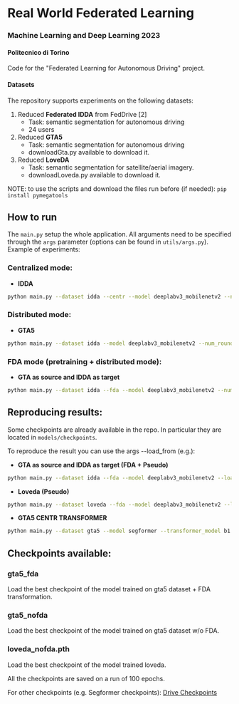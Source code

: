 # Real World Federated Learning
### Machine Learning and Deep Learning 2023
#### Politecnico di Torino
Code for the "Federated Learning for Autonomous Driving" project.

#### Datasets
The repository supports experiments on the following datasets:
1. Reduced **Federated IDDA** from FedDrive [2]
   - Task: semantic segmentation for autonomous driving
   - 24 users
2. Reduced **GTA5**
   - Task: semantic segmentation for autonomous driving
   - downloadGta.py available to download it.
2. Reduced **LoveDA**
   - Task: semantic segmentation for satellite/aerial imagery.
   - downloadLoveda.py available to download it.

NOTE: to use the scripts and download the files run before (if needed): ```pip install pymegatools```

## How to run
The ```main.py``` setup the whole application. All arguments need to be specified through the ```args``` parameter (options can be found in ```utils/args.py```).
Example of experiments:

### Centralized mode: 
- **IDDA** 
```bash
python main.py --dataset idda --centr --model deeplabv3_mobilenetv2 --num_rounds 200 --num_epochs 20 --clients_per_round 8 
```

### Distributed mode: 
- **GTA5** 
```bash
python main.py --dataset idda --model deeplabv3_mobilenetv2 --num_rounds 200 --num_epochs 2 --clients_per_round 8 
```

### FDA mode (pretraining + distributed mode): 
- **GTA as source and IDDA as target** 
```bash
python main.py --dataset idda --fda --model deeplabv3_mobilenetv2 --num_rounds 200 --num_epochs 2 --clients_per_round 8
```

## Reproducing results:
Some checkpoints are already available in the repo. In particular they are located in ```models/checkpoints```.

To reproduce the result you can use the args --load_from (e.g.):

- **GTA as source and IDDA as target (FDA + Pseudo)** 
```bash
python main.py --dataset idda --fda --model deeplabv3_mobilenetv2 --load_from "models/checkpoints/gta5_fda.pth" --num_rounds 200 --num_epochs 2 --clients_per_round 8
```
- **Loveda (Pseudo)** 
```bash
python main.py --dataset loveda --fda --model deeplabv3_mobilenetv2 --load_from "models/checkpoints/loveda_nofda.pth" --num_rounds 200 --num_epochs 2 --clients_per_round 8
```
- **GTA5 CENTR TRANSFORMER** 
```bash
python main.py --dataset gta5 --model segformer --transformer_model b1 --load_from "models/checkpoints/gta5_nofda.pth" --num_rounds 1 --num_epochs 1 --clients_per_round 1
```

## Checkpoints available:
### gta5_fda
Load the best checkpoint of the model trained on gta5 dataset + FDA transformation.

### gta5_nofda
Load the best checkpoint of the model trained on gta5 dataset w/o FDA.

### loveda_nofda.pth
Load the best checkpoint of the model trained loveda.

All the checkpoints are saved on a run of 100 epochs.

For other checkpoints (e.g. Segformer checkpoints):
[Drive Checkpoints](https://drive.google.com/drive/folders/1tN2UJx91axP7mkj51X1SL3WceAXCCCGv?usp=sharing)



